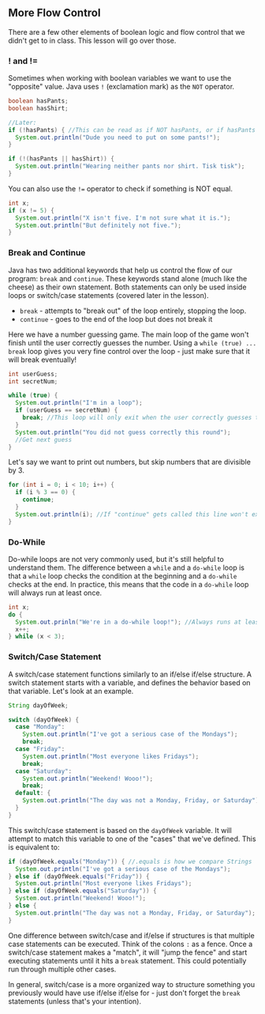 ## More Flow Control

There are a few other elements of boolean logic and flow control that we didn't get to in class. This lesson will go over those.

### ! and !=

Sometimes when working with boolean variables we want to use the "opposite" value. Java uses `!` (exclamation mark) as the `NOT` operator.

```java
boolean hasPants;
boolean hasShirt;

//Later:
if (!hasPants) { //This can be read as if NOT hasPants, or if hasPants is false
  System.out.println("Dude you need to put on some pants!");
}

if (!(hasPants || hasShirt)) {
  System.out.println("Wearing neither pants nor shirt. Tisk tisk");
}
```

You can also use the `!=` operator to check if something is NOT equal.

```java
int x;
if (x != 5) {
  System.out.println("X isn't five. I'm not sure what it is.");
  System.out.println("But definitely not five.");
}
```

### Break and Continue

Java has two additional keywords that help us control the flow of our program: `break` and `continue`. These keywords stand alone (much like the cheese) as their own statement. Both statements can only be used inside loops or switch/case statements (covered later in the lesson).

* `break` - attempts to "break out" of the loop entirely, stopping the loop.
* `continue` - goes to the end of the loop but does not break it

Here we have a number guessing game. The main loop of the game won't finish until the user correctly guesses the number. Using a `while (true) ... break` loop gives you very fine control over the loop - just make sure that it will break eventually!

```java
int userGuess;
int secretNum;

while (true) {
  System.out.println("I'm in a loop");
  if (userGuess == secretNum) {
    break; //This loop will only exit when the user correctly guesses the number
  }
  System.out.println("You did not guess correctly this round");
  //Get next guess
}
```

Let's say we want to print out numbers, but skip numbers that are divisible by 3.

```java
for (int i = 0; i < 10; i++) {
  if (i % 3 == 0) {
    continue;
  }
  System.out.println(i); //If "continue" gets called this line won't execute
}
```

### Do-While

Do-while loops are not very commonly used, but it's still helpful to understand them. The difference between a `while` and a `do-while` loop is that a `while` loop checks the condition at the beginning and a `do-while` checks at the end. In practice, this means that the code in a `do-while` loop will always run at least once.

```java
int x;
do {
  System.out.prinln("We're in a do-while loop!"); //Always runs at least once
  x++;
} while (x < 3);
```

### Switch/Case Statement

A switch/case statement functions similarly to an if/else if/else structure. A switch statement starts with a variable, and defines the behavior based on that variable. Let's look at an example.

```java
String dayOfWeek;

switch (dayOfWeek) {
  case "Monday":
    System.out.println("I've got a serious case of the Mondays");
    break;
  case "Friday":
    System.out.println("Most everyone likes Fridays");
    break;
  case "Saturday":
    System.out.println("Weekend! Wooo!");
    break;
  default: {
    System.out.println("The day was not a Monday, Friday, or Saturday");
  }
}
```

This switch/case statement is based on the `dayOfWeek` variable. It will attempt to match this variable to one of the "cases" that we've defined. This is equivalent to:

```java
if (dayOfWeek.equals("Monday")) { //.equals is how we compare Strings
  System.out.println("I've got a serious case of the Mondays");
} else if (dayOfWeek.equals("Friday")) {
  System.out.println("Most everyone likes Fridays");
} else if (dayOfWeek.equals("Saturday")) {
  System.out.println("Weekend! Wooo!");
} else {
  System.out.println("The day was not a Monday, Friday, or Saturday");
}
```

One difference between switch/case and if/else if structures is that multiple case statements can be executed. Think of the colons `:` as a fence. Once a switch/case statement makes a "match", it will "jump the fence" and start executing statements until it hits a `break` statement. This could potentially run through multiple other cases.

In general, switch/case is a more organized way to structure something you previously would have use if/else if/else for - just don't forget the `break` statements (unless that's your intention).
